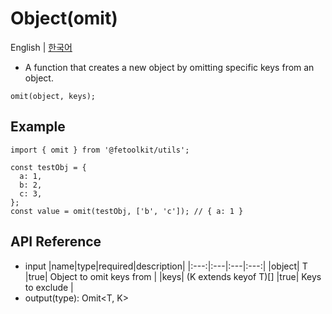 # Object(omit)

English | [한국어](../ko/object_omit.md)

- A function that creates a new object by omitting specific keys from an object.

```tsx
omit(object, keys);
```

## Example

```tsx
import { omit } from '@fetoolkit/utils';

const testObj = {
  a: 1,
  b: 2,
  c: 3,
};
const value = omit(testObj, ['b', 'c']); // { a: 1 }
```

## API Reference

- input
  |name|type|required|description|
  |:---:|:---|:---|:---:|
  |object| T |true| Object to omit keys from |
  |keys| (K extends keyof T)[] |true| Keys to exclude |
- output(type): Omit<T, K>
